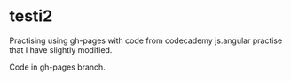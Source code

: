# testi2

Practising using gh-pages with code from codecademy js.angular practise that I have slightly modified.

Code in gh-pages branch.

